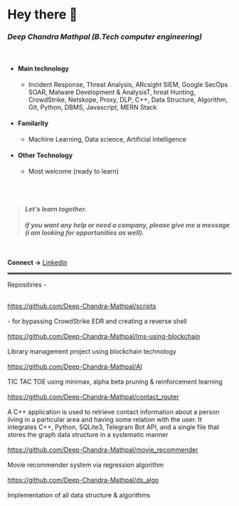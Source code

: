 # Hey there 👋

### ***Deep Chandra Mathpal (B.Tech computer engineering)***
<br>

- #### Main technology
  - Incident Response, Threat Analysis, ARcsight SIEM, Google SecOps SOAR, Malware Development & AnalysisT, hreat Hunting, CrowdStrike, Netskope, Proxy, DLP, C++,        Data Structure, Algorithm, Git, Python, DBMS, Javascript, MERN Stack
- #### Familarity
  - Machine Learning, Data science, Artificial Intelligence
- #### Other Technology
  - Most welcome (ready to learn)
<br>
<br>

> #### *Let's learn together.*
> #### *if you want any help or need a company, please give me a message (i am looking for opportunities as well).*
<br>

**Connect ->**  [Linkedln](https://www.linkedin.com/in/deepchandramathpal/)

<hr style="border:2px solid gray">
<!---
Deep-Chandra-Mathpal/Deep-Chandra-Mathpal is a ✨ special ✨ repository because its `README.md` (this file) appears on your GitHub profile.
You can click the Preview link to take a look at your changes.
--->
Repositiries - 

<br> https://github.com/Deep-Chandra-Mathpal/scripts </br>
<br> - for bypassing CrowdStrike EDR and creating a reverse shell </br>
<br> https://github.com/Deep-Chandra-Mathpal/lms-using-blockchain </br>
<br> Library management project using blockchain technology</br>
<br>https://github.com/Deep-Chandra-Mathpal/AI</br>
<br>TIC TAC TOE using minimax, alpha beta pruning & reinforcement learning</br>
<br>https://github.com/Deep-Chandra-Mathpal/contact_router</br>
<br>A C++ application is used to retrieve contact information about a person living in a particular area and having some relation with the user. It integrates C++, Python, SQLite3, Telegram Bot API, and a single file that stores the graph data structure in a systematic manner</br>
<br>https://github.com/Deep-Chandra-Mathpal/movie_recommender</br>
<br>Movie recommender system via regression algorithm</br>
<br>https://github.com/Deep-Chandra-Mathpal/ds_algo</br>
<br>Implementation of all data structure & algorithms</br>

